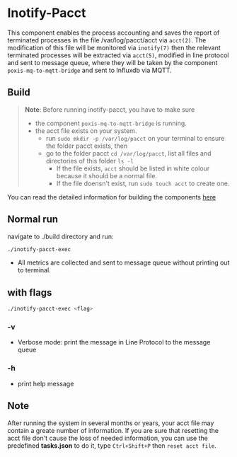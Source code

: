 # Inotify-Pacct

This component enables the process accounting and saves the report of terminated processes in the file 
/var/log/pacct/acct via `acct(2)`. The modification of this file will be monitored via `inotify(7)` then the 
relevant terminated processes will be extracted via `acct(5)`, modified in line protocol and sent to message queue, 
where they will be taken by the component `poxis-mq-to-mqtt-bridge` and sent to Influxdb via MQTT.

## Build 

> **Note**: Before running inotify-pacct, you have to make sure 
> - the component `poxis-mq-to-mqtt-bridge` is running.
> - the acct file exists on your system. 
>   - run `sudo mkdir -p /var/log/pacct` on your terminal to ensure the folder pacct exists, then 
>   - go to the folder pacct `cd /var/log/pacct`, list all files and directories of this folder `ls -l`
>     - If the file exists, `acct` should be listed in white colour because it should be a normal file.
>     - If the file doensn't exist, run `sudo touch acct` to create one.

You can read the detailed information for building the components [here](../../README.md)

## Normal run

navigate to ./build directory and run:

```bash
./inotify-pacct-exec
```
- All metrics are collected and sent to message queue without printing out to terminal.

## with flags

```bash
./inotify-pacct-exec <flag>
```

### -v

- Verbose mode: print the message in Line Protocol to the message queue

### -h
- print help message

## Note

After running the system in several months or years, your acct file may contain a greate number of information.
If you are sure that resetting the acct file don't cause the loss of needed information, you can use the predefined
**tasks.json** to do it, type  `Ctrl+Shift+P` then `reset acct file`.
